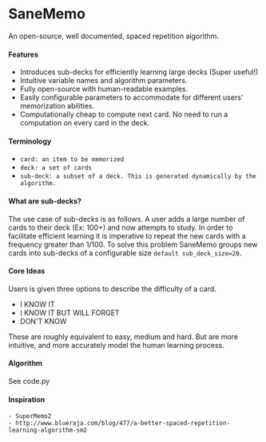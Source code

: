 # SaneMemo
An open-source, well documented, spaced repetition algorithm.



#### Features
- Introduces sub-decks for efficiently learning large decks (Super useful!)
- Intuitive variable names and algorithm parameters.
- Fully open-source with human-readable examples.
- Easily configurable parameters to accommodate for different users' memorization abilities. 
- Computationally cheap to compute next card. No need to run a computation on every card in the deck. 

#### Terminology
- `card: an item to be memorized`
- `deck: a set of cards`
- `sub-deck: a subset of a deck. This is generated dynamically by the algorithm.`

#### What are sub-decks?
The use case of sub-decks is as follows. A user adds a large number of cards to 
their deck (Ex: 100+) and now attempts to study. In order to facilitate efficient learning it
is imperative to repeat the new cards with a frequency greater than 1/100. To solve this problem SaneMemo 
groups new cards into sub-decks of a configurable size `default sub_deck_size=20`.


#### Core Ideas
Users is given three options to describe the difficulty of a card.
- I KNOW IT
- I KNOW IT BUT WILL FORGET
- DON'T KNOW

These are roughly equivalent to easy, medium and hard. But are more intuitive, 
and more accurately model the human learning process.


#### Algorithm
See code.py

        
#### Inspiration
    - SuperMemo2
    - http://www.blueraja.com/blog/477/a-better-spaced-repetition-learning-algorithm-sm2
    
    